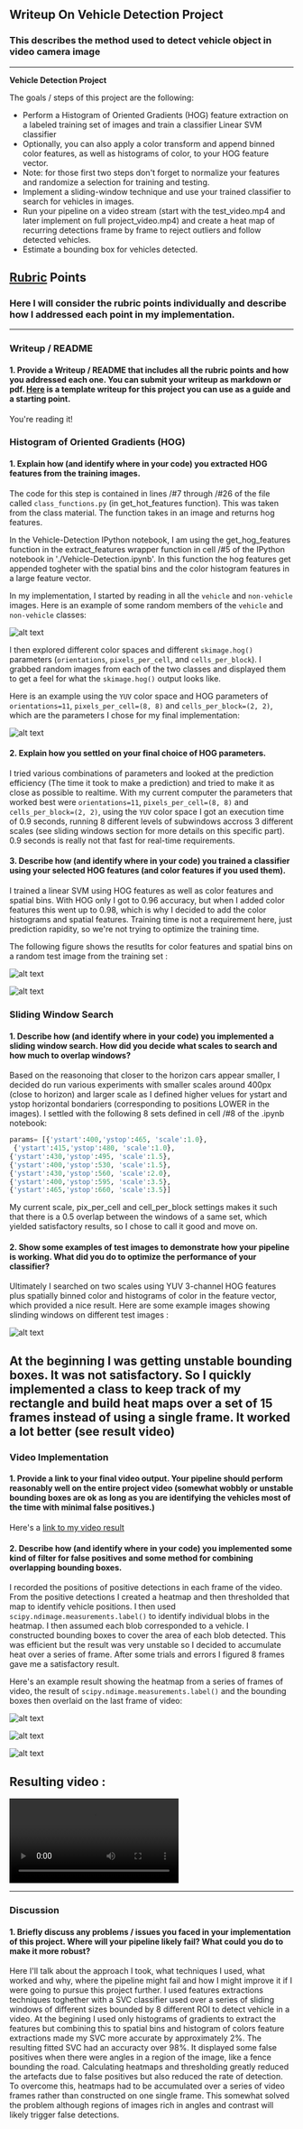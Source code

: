 ## Writeup On Vehicle Detection Project
### This describes the method used to detect vehicle object in video camera image

---

**Vehicle Detection Project**

The goals / steps of this project are the following:

* Perform a Histogram of Oriented Gradients (HOG) feature extraction on a labeled training set of images and train a classifier Linear SVM classifier
* Optionally, you can also apply a color transform and append binned color features, as well as histograms of color, to your HOG feature vector. 
* Note: for those first two steps don't forget to normalize your features and randomize a selection for training and testing.
* Implement a sliding-window technique and use your trained classifier to search for vehicles in images.
* Run your pipeline on a video stream (start with the test_video.mp4 and later implement on full project_video.mp4) and create a heat map of recurring detections frame by frame to reject outliers and follow detected vehicles.
* Estimate a bounding box for vehicles detected.

[//]: # (Image References)
[image1]: ./examples/car_not_car.png
[image2]: ./examples/HOG_example.jpg
[image3]: ./examples/color_histograms.png
[image4]: ./examples/spatial_bins.png
[image5]: ./examples/heatmap.png
[image6]: ./examples/bounding_boxes.png
[image7]: ./examples/sliding_windows_many.png
[image8]: ./examples/sliding_window.png
[video1]: ./proj_video_out.mp4

## [Rubric](https://review.udacity.com/#!/rubrics/513/view) Points
### Here I will consider the rubric points individually and describe how I addressed each point in my implementation.  

---
### Writeup / README

#### 1. Provide a Writeup / README that includes all the rubric points and how you addressed each one.  You can submit your writeup as markdown or pdf.  [Here](https://github.com/udacity/CarND-Vehicle-Detection/blob/master/writeup_template.md) is a template writeup for this project you can use as a guide and a starting point.  

You're reading it!

### Histogram of Oriented Gradients (HOG)

#### 1. Explain how (and identify where in your code) you extracted HOG features from the training images.

The code for this step is contained in lines /#7 through /#26 of the file called `class_functions.py` (in get_hot_features function).  This was taken from the class material. The function takes in an image and returns hog features.

In the Vehicle-Detection IPython notebook, I am using the get_hog_features function in the extract_features wrapper function in cell /#5 of the IPython notebook in './Vehicle-Detection.ipynb'. In this function the hog features get appended togheter with the spatial bins and the color histogram features in a large feature vector.

In my implementation, I started by reading in all the `vehicle` and `non-vehicle` images.  Here is an example of some random members of the `vehicle` and `non-vehicle` classes:

![alt text][image1]

I then explored different color spaces and different `skimage.hog()` parameters (`orientations`, `pixels_per_cell`, and `cells_per_block`).  I grabbed random images from each of the two classes and displayed them to get a feel for what the `skimage.hog()` output looks like.

Here is an example using the `YUV` color space and HOG parameters of `orientations=11`, `pixels_per_cell=(8, 8)` and `cells_per_block=(2, 2)`, which are the parameters I chose for my final implementation:


![alt text][image2]

#### 2. Explain how you settled on your final choice of HOG parameters.

I tried various combinations of parameters and looked at the prediction efficiency (The time it took to make a prediction) and tried to make it as close as possible to realtime. With my current computer the parameters that worked best were `orientations=11`, `pixels_per_cell=(8, 8)` and `cells_per_block=(2, 2)`, using the `YUV` color space I got an execution time of 0.9 seconds, running 8 different levels of subwindows accross 3 different scales (see sliding windows section for more details on this specific part). 0.9 seconds is really not that fast for real-time requirements. 

#### 3. Describe how (and identify where in your code) you trained a classifier using your selected HOG features (and color features if you used them).

I trained a linear SVM using HOG features as well as color features and spatial bins. With HOG only I got to 0.96 accuracy, but when I added color features this went up to 0.98, which is why I decided to add the color histograms and spatial features. Training time is not a requirement here, just prediction rapidity, so we're not trying to optimize the training time. 

The following figure shows the resutlts for color features and spatial bins on a random test image from the training set :

![alt text][image3]

![alt text][image4]

### Sliding Window Search

#### 1. Describe how (and identify where in your code) you implemented a sliding window search.  How did you decide what scales to search and how much to overlap windows?

Based on the reasonoing that closer to the horizon cars appear smaller, I decided do run various experiments with smaller scales around 400px (close to horizon) and larger scale as I defined higher velues for ystart and ystop horizontal bondariers (corresponding to positions LOWER in the images). I settled with the following 8 sets defined in cell /#8 of the .ipynb notebook: 

```python
params= [{'ystart':400,'ystop':465, 'scale':1.0},
 {'ystart':415,'ystop':480, 'scale':1.0},
{'ystart':430,'ystop':495, 'scale':1.5},
{'ystart':400,'ystop':530, 'scale':1.5},
{'ystart':430,'ystop':560, 'scale':2.0},
{'ystart':400,'ystop':595, 'scale':3.5},
{'ystart':465,'ystop':660, 'scale':3.5}]
```

My current scale, pix_per_cell and cell_per_block settings makes it such that there is a 0.5 overlap between the windows of a same set, which yielded satisfactory results, so I chose to call it good and move on. 

#### 2. Show some examples of test images to demonstrate how your pipeline is working.  What did you do to optimize the performance of your classifier?

Ultimately I searched on two scales using YUV 3-channel HOG features plus spatially binned color and histograms of color in the feature vector, which provided a nice result.  Here are some example images showing slinding windows on different test images :

![alt text][image7]

At the beginning I was getting unstable bounding boxes. It was not satisfactory. So I quickly implemented a class to keep track of my rectangle and build heat maps over a set of 15 frames instead of using a single frame. It worked a lot better (see result video)
---

### Video Implementation

#### 1. Provide a link to your final video output.  Your pipeline should perform reasonably well on the entire project video (somewhat wobbly or unstable bounding boxes are ok as long as you are identifying the vehicles most of the time with minimal false positives.)
Here's a [link to my video result](./proj_video_out.mp4)


#### 2. Describe how (and identify where in your code) you implemented some kind of filter for false positives and some method for combining overlapping bounding boxes.

I recorded the positions of positive detections in each frame of the video.  From the positive detections I created a heatmap and then thresholded that map to identify vehicle positions.  I then used `scipy.ndimage.measurements.label()` to identify individual blobs in the heatmap.  I then assumed each blob corresponded to a vehicle.  I constructed bounding boxes to cover the area of each blob detected.  This was efficient but the result was very unstable so I decided to accumulate heat over a series of frame. After some trials and errors I figured 8 frames gave me a satisfactory result. 

Here's an example result showing the heatmap from a series of frames of video, the result of `scipy.ndimage.measurements.label()` and the bounding boxes then overlaid on the last frame of video:

![alt text][image8]

![alt text][image5]

![alt text][image6]

## Resulting video :

![alt text][video1]

---

### Discussion

#### 1. Briefly discuss any problems / issues you faced in your implementation of this project.  Where will your pipeline likely fail?  What could you do to make it more robust?

Here I'll talk about the approach I took, what techniques I used, what worked and why, where the pipeline might fail and how I might improve it if I were going to pursue this project further. I used features extractions techniques toghether with a SVC classifier used over a series of sliding windows of different sizes bounded by 8 different ROI to detect vehicle in a video. At the begining I used only histograms of gradients to extract the features but combining this to spatial bins and histogram of colors feature extractions made my SVC more accurate by approximately 2%. The resulting fitted SVC had an accuracty over 98%. It displayed some false positives when there were angles in a region of the image, like a fence bounding the road. Calculating heatmaps and thresholding greatly reduced the artefacts due to false positives but also reduced the rate of detection. To overcome this, heatmaps had to be accumulated over a series of video frames rather than constructed on one single frame. This somewhat solved the problem although regions of images rich in angles and contrast will likely trigger false detections. 

